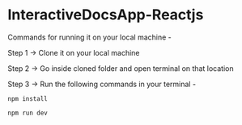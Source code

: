 # InteractiveDocsApp-Reactjs

Commands for running it on your local machine -

Step 1 -> Clone it on your local machine 

Step 2 -> Go inside cloned folder and open terminal on that location

Step 3 -> Run the following commands in your terminal -

    npm install
    
    npm run dev
